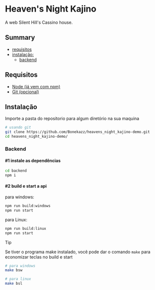 # Heaven's Night Kajino

  A web Silent Hill's Cassino house.  

## Summary
- [requisitos](#Requisitos)
- [instalação:](#Instalação)
  - [backend](#backend)



## Requisitos
  - [Node (já vem com npm)](https://nodejs.org/en/download/current)
  - [Git (opcional)](https://git-scm.com/downloads)



## Instalação
Importe a pasta do repositorio para algum diretório na sua maquina
```bash
# usando git
git clone https://github.com/Bonekazz/heavens_night_kajino-demo.git
cd heavens_night_kajino-demo/
```

### Backend
#### \#1 instale as dependências 
```bash
cd backend
npm i
```

#### \#2 build e start a api
para windows:
```bash
npm run build:windows
npm run start
```

para Linux:
```bash
npm run build:linux
npm run start
```
> [!TIP]
> Se tiver o programa make instalado, você pode dar o comando `make` para economizar teclas no build e start
> ```bash
> # para windows
> make bsw
> 
> # para linux
> make bsl
> ```

